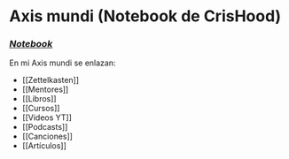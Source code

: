 # Axis mundi (Notebook de CrisHood)
### [_Notebook_](https://www.notion.so/crishood/Core-169e2590234e480f9d6c937de22a34e8)
En mi Axis mundi se enlazan:
* [[Zettelkasten]]
* [[Mentores]]
* [[Libros]]
* [[Cursos]]
* [[Videos YT]]
* [[Podcasts]]
* [[Canciones]]
* [[Artículos]]



